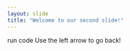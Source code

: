 ```yaml
---
layout: slide
title: "Welcome to our second slide!"
---
```

run code
Use the left arrow to go back!

